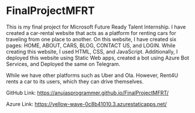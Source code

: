 # FinalProjectMFRT
This is my final project for Microsoft Future Ready Talent Internship. I have created a car-rental website that acts as a platform for renting cars for traveling from one place to another. On this website, I have created six pages: HOME, ABOUT, CARS, BLOG, CONTACT US, and LOGIN. While creating this website, I used HTML, CSS, and JavaScript. Additionally, I deployed this website using Static Web apps, created a bot using Azure Bot Services, and Deployed the same on Telegram.

While we have other platforms such as Uber and Ola. However, Rent4U rents a car to its users, which they can drive themselves.

GitHub Link: https://anujasprogrammer.github.io/FinalProjectMFRT/

Azure Link: https://yellow-wave-0c8b41010.3.azurestaticapps.net/

